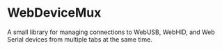 # WebDeviceMux

A small library for managing connections to WebUSB, WebHID, and Web Serial devices from multiple tabs at the same time.
